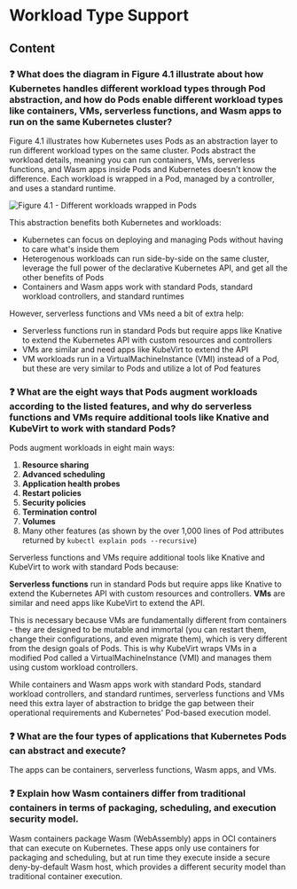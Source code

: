 # Workload Type Support

## Content

### ❓ What does the diagram in Figure 4.1 illustrate about how Kubernetes handles different workload types through Pod abstraction, and how do Pods enable different workload types like containers, VMs, serverless functions, and Wasm apps to run on the same Kubernetes cluster?
Figure 4.1 illustrates how Kubernetes uses Pods as an abstraction layer to run different workload types on the same cluster. Pods abstract the workload details, meaning you can run containers, VMs, serverless functions, and Wasm apps inside Pods and Kubernetes doesn't know the difference. Each workload is wrapped in a Pod, managed by a controller, and uses a standard runtime.

![Figure 4.1 - Different workloads wrapped in Pods](media/figure4-1.png)

This abstraction benefits both Kubernetes and workloads:
- Kubernetes can focus on deploying and managing Pods without having to care what's inside them
- Heterogenous workloads can run side-by-side on the same cluster, leverage the full power of the declarative Kubernetes API, and get all the other benefits of Pods
- Containers and Wasm apps work with standard Pods, standard workload controllers, and standard runtimes

However, serverless functions and VMs need a bit of extra help:
- Serverless functions run in standard Pods but require apps like Knative to extend the Kubernetes API with custom resources and controllers
- VMs are similar and need apps like KubeVirt to extend the API
- VM workloads run in a VirtualMachineInstance (VMI) instead of a Pod, but these are very similar to Pods and utilize a lot of Pod features

### ❓ What are the eight ways that Pods augment workloads according to the listed features, and why do serverless functions and VMs require additional tools like Knative and KubeVirt to work with standard Pods?
Pods augment workloads in eight main ways:
1. **Resource sharing**
2. **Advanced scheduling**
3. **Application health probes**
4. **Restart policies**
5. **Security policies**
6. **Termination control**
7. **Volumes**
8. Many other features (as shown by the over 1,000 lines of Pod attributes returned by `kubectl explain pods --recursive`)

Serverless functions and VMs require additional tools like Knative and KubeVirt to work with standard Pods because:

**Serverless functions** run in standard Pods but require apps like Knative to extend the Kubernetes API with custom resources and controllers. **VMs** are similar and need apps like KubeVirt to extend the API. 

This is necessary because VMs are fundamentally different from containers - they are designed to be mutable and immortal (you can restart them, change their configurations, and even migrate them), which is very different from the design goals of Pods. This is why KubeVirt wraps VMs in a modified Pod called a VirtualMachineInstance (VMI) and manages them using custom workload controllers.

While containers and Wasm apps work with standard Pods, standard workload controllers, and standard runtimes, serverless functions and VMs need this extra layer of abstraction to bridge the gap between their operational requirements and Kubernetes' Pod-based execution model.

### ❓ What are the four types of applications that Kubernetes Pods can abstract and execute?
The apps can be containers, serverless functions, Wasm apps, and VMs.

### ❓ Explain how Wasm containers differ from traditional containers in terms of packaging, scheduling, and execution security model.
Wasm containers package Wasm (WebAssembly) apps in OCI containers that can execute on Kubernetes. These apps only use containers for packaging and scheduling, but at run time they execute inside a secure deny-by-default Wasm host, which provides a different security model than traditional container execution.

